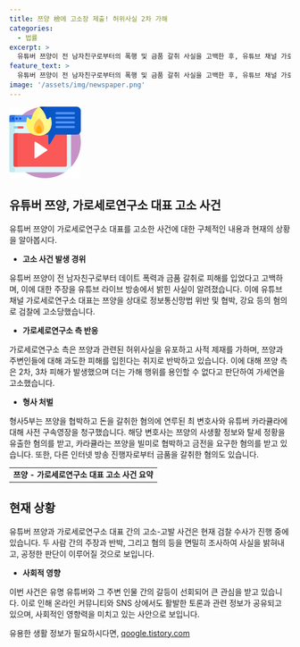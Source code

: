 ```yaml
---
title: 쯔양 檢에 고소장 제출! 허위사실 2차 가해
categories:
  - 법률
excerpt: >
  유튜버 쯔양이 전 남자친구로부터의 폭행 및 금품 갈취 사실을 고백한 후, 유튜브 채널 가로세로연구소 대표 김세의를 협박 및 정보통신망법 위반 혐의로 고소했다. 쯔양 측은 김세의의 주장을 거짓이라며 가세연 측에 대한 2차, 3차 피해가 심각하다고 주장했고, 수원지검은 쯔양을 협박해 돈을 갈취한 최 변호사와 유튜버 카라큘라에 대해 구속영장을 청구했다. 최 변호사와 카라큘라는 쯔양에 대한 공갈 범행을 방조한 혐의를 받고 있으며, 다른 인터넷 방송 진행자로부터도 돈을 갈취한 혐의가 있다.
feature_text: >
  유튜버 쯔양이 전 남자친구로부터의 폭행 및 금품 갈취 사실을 고백한 후, 유튜브 채널 가로세로연구소 대표 김세의를 협박 및 정보통신망법 위반 혐의로 고소했다. 쯔양 측은 김세의의 주장을 거짓이라며 가세연 측에 대한 2차, 3차 피해가 심각하다고 주장했고, 수원지검은 쯔양을 협박해 돈을 갈취한 최 변호사와 유튜버 카라큘라에 대해 구속영장을 청구했다. 최 변호사와 카라큘라는 쯔양에 대한 공갈 범행을 방조한 혐의를 받고 있으며, 다른 인터넷 방송 진행자로부터도 돈을 갈취한 혐의가 있다.
image: '/assets/img/newspaper.png'
---
```


<p><img src="/assets/img/news.png" alt="rentncar 속보" /></p>

<h2 data-ke-size="size26">유튜버 쯔양, 가로세로연구소 대표 고소 사건</h2>

<p data-ke-size="size16">유튜버 쯔양이 가로세로연구소 대표를 고소한 사건에 대한 구체적인 내용과 현재의 상황을 알아봅시다.</p>

<ul>
  <li><b>고소 사건 발생 경위</b></li>
</ul>

<p data-ke-size="size16">유튜버 쯔양이 전 남자친구로부터 데이트 폭력과 금품 갈취로 피해를 입었다고 고백하며, 이에 대한 주장을 유튜브 라이브 방송에서 밝힌 사실이 알려졌습니다. 이에 유튜브 채널 가로세로연구소 대표는 쯔양을 상대로 정보통신망법 위반 및 협박, 강요 등의 혐의로 검찰에 고소당했습니다.</p>

<ul>
  <li><b>가로세로연구소 측 반응</b></li>
</ul>

<p data-ke-size="size16">가로세로연구소 측은 쯔양과 관련된 허위사실을 유포하고 사적 제재를 가하며, 쯔양과 주변인들에 대해 과도한 피해를 입힌다는 취지로 반박하고 있습니다. 이에 대해 쯔양 측은 2차, 3차 피해가 발생했으며 더는 가해 행위를 용인할 수 없다고 판단하여 가세연을 고소했습니다.</p>

<ul>
  <li><b>형사 처벌</b></li>
</ul>

<p data-ke-size="size16">형사5부는 쯔양을 협박하고 돈을 갈취한 혐의에 연루된 최 변호사와 유튜버 카라큘라에 대해 사전 구속영장을 청구했습니다. 해당 변호사는 쯔양의 사생활 정보와 탈세 정황을 유출한 혐의를 받고, 카라큘라는 쯔양을 빌미로 협박하고 금전을 요구한 혐의를 받고 있습니다. 또한, 다른 인터넷 방송 진행자로부터 금품을 갈취한 혐의도 있습니다.</p>

<table>
  <tr>
    <td style="text-align: center; height: 17px;"><b>쯔양 - 가로세로연구소 대표 고소 사건 요약</b></td>
  </tr>
</table>

<h2 data-ke-size="size26">현재 상황</h2>

<p data-ke-size="size16">유튜버 쯔양과 가로세로연구소 대표 간의 고소-고발 사건은 현재 검찰 수사가 진행 중에 있습니다. 두 사람 간의 주장과 반박, 그리고 혐의 등을 면밀히 조사하여 사실을 밝혀내고, 공정한 판단이 이루어질 것으로 보입니다.</p>

<ul>
  <li><b>사회적 영향</b></li>
</ul>

<p data-ke-size="size16">이번 사건은 유명 유튜버와 그 주변 인물 간의 갈등이 선회되어 큰 관심을 받고 있습니다. 이로 인해 온라인 커뮤니티와 SNS 상에서도 활발한 토론과 관련 정보가 공유되고 있으며, 사회적인 영향력을 미치고 있는 사안으로 보입니다.</p>
유용한 생활 정보가 필요하시다면, <a href="https://qoogle.tistory.com" rel="dofollow">qoogle.tistory.com</a>


